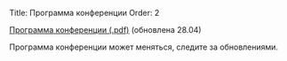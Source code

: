 Title: Программа конференции
Order: 2

<!-- Status: hidden -->

[Программа конференции (.pdf)](files/vvmsh2025.pdf) (обновлена 28.04)

Программа конференции может меняться, следите за обновлениями.